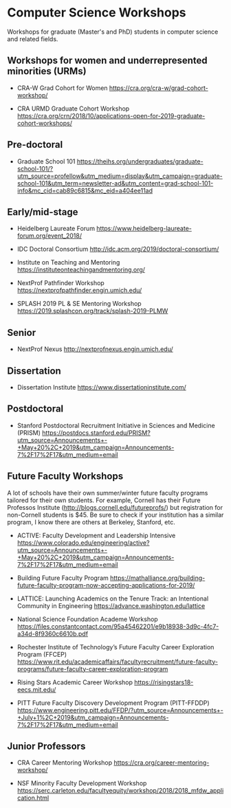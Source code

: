 # Computer Science Workshops
Workshops for graduate (Master's and PhD) students in computer science and related fields.


## Workshops for women and underrepresented minorities (URMs)

* CRA-W Grad Cohort for Women 
https://cra.org/cra-w/grad-cohort-workshop/

* CRA URMD Graduate Cohort Workshop
https://cra.org/crn/2018/10/applications-open-for-2019-graduate-cohort-workshops/


## Pre-doctoral

* Graduate School 101
https://theihs.org/undergraduates/graduate-school-101/?utm_source=profellow&utm_medium=display&utm_campaign=graduate-school-101&utm_term=newsletter-ad&utm_content=grad-school-101-info&mc_cid=cab89c6815&mc_eid=a404ee11ad


## Early/mid-stage

* Heidelberg Laureate Forum 
https://www.heidelberg-laureate-forum.org/event_2018/

* IDC Doctoral Consortium 
http://idc.acm.org/2019/doctoral-consortium/

* Institute on Teaching and Mentoring 
https://instituteonteachingandmentoring.org/

* NextProf Pathfinder Workshop
https://nextprofpathfinder.engin.umich.edu/

* SPLASH 2019 PL & SE Mentoring Workshop
https://2019.splashcon.org/track/splash-2019-PLMW


## Senior

* NextProf Nexus
http://nextprofnexus.engin.umich.edu/


## Dissertation

* Dissertation Institute
https://www.dissertationinstitute.com/


## Postdoctoral

* Stanford Postdoctoral Recruitment Initiative in Sciences and Medicine (PRISM)
https://postdocs.stanford.edu/PRISM?utm_source=Announcements+-+May+20%2C+2019&utm_campaign=Announcements-7%2F17%2F17&utm_medium=email


## Future Faculty Workshops

A lot of schools have their own summer/winter future faculty programs tailored for their own students. For example, Cornell has their Future Professos Institute (http://blogs.cornell.edu/futureprofs/) but registration for non-Cornell students is $45. Be sure to check if your institution has a similar program, I know there are others at Berkeley, Stanford, etc.  

* ACTIVE: Faculty Development and Leadership Intensive
https://www.colorado.edu/engineering/active?utm_source=Announcements+-+May+20%2C+2019&utm_campaign=Announcements-7%2F17%2F17&utm_medium=email

* Building Future Faculty Program 
https://mathalliance.org/building-future-faculty-program-now-accepting-applications-for-2019/

* LATTICE: Launching Academics on the Tenure Track: an Intentional Community in Engineering
 https://advance.washington.edu/lattice
 
* National Science Foundation Academe Workshop
https://files.constantcontact.com/95a45462201/e9b18938-3d9c-4fc7-a34d-8f9360c6610b.pdf

* Rochester Institute of Technology’s Future Faculty Career Exploration Program (FFCEP)  https://www.rit.edu/academicaffairs/facultyrecruitment/future-faculty-programs/future-faculty-career-exploration-program

* Rising Stars Academic Career Workshop
https://risingstars18-eecs.mit.edu/

* PITT Future Faculty Discovery Development Program (PITT-FFDDP)
https://www.engineering.pitt.edu/FFDP/?utm_source=Announcements+-+July+1%2C+2019&utm_campaign=Announcements-7%2F17%2F17&utm_medium=email

## Junior Professors

* CRA Career Mentoring Workshop
https://cra.org/career-mentoring-workshop/

* NSF Minority Faculty Development Workshop
https://serc.carleton.edu/facultyequity/workshop/2018/2018_mfdw_application.html
